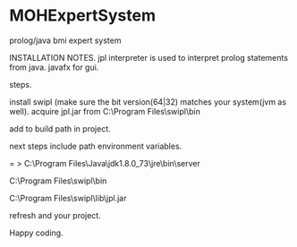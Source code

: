 # MOHExpertSystem
prolog/java bmi expert system

INSTALLATION NOTES.
jpl interpreter is used to interpret prolog statements from java.
javafx for gui.

steps. 

install swipl (make sure the bit version(64|32) matches your system(jvm as well).
acquire jpl.jar from C:\Program Files\swipl\bin

add to build path in project.

next steps include path environment variables.

= > 
C:\Program Files\Java\jdk1.8.0_73\jre\bin\server

C:\Program Files\swipl\bin

C:\Program Files\swipl\lib\jpl.jar

refresh and your project.

Happy coding.
